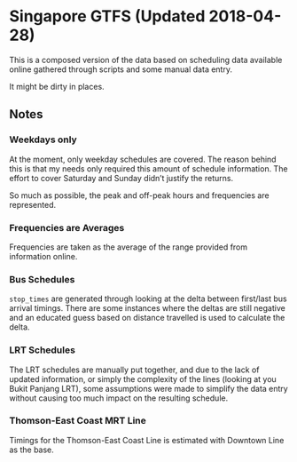 # Singapore GTFS (Updated 2018-04-28)

This is a composed version of the data based on scheduling data available online gathered through scripts and some manual data entry.

It might be dirty in places.

## Notes

### Weekdays only

At the moment, only weekday schedules are covered. The reason behind this is that my needs only required this amount of schedule information. The effort to cover Saturday and Sunday didn’t justify the returns.

So much as possible, the peak and off-peak hours and frequencies are represented.

### Frequencies are Averages

Frequencies are taken as the average of the range provided from information online.

### Bus Schedules

`stop_times` are generated through looking at the delta between first/last bus arrival timings. There are some instances where the deltas are still negative and an educated guess based on distance travelled is used to calculate the delta.

### LRT Schedules

The LRT schedules are manually put together, and due to the lack of updated information, or simply the complexity of the lines (looking at you Bukit Panjang LRT), some assumptions were made to simplify the data entry without causing too much impact on the resulting schedule.

### Thomson-East Coast MRT Line

Timings for the Thomson-East Coast Line is estimated with Downtown Line as the base.
